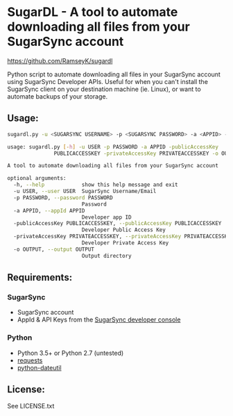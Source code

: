 # SugarDL - A tool to automate downloading all files from your SugarSync account
https://github.com/RamseyK/sugardl


Python script to automate downloading all files in your SugarSync account using SugarSync Developer APIs.  Useful for when you can't install the SugarSync client on your destination machine (ie. Linux), or want to automate backups of your storage.

## Usage:

```bash
sugardl.py -u <SUGARSYNC USERNAME> -p <SUGARSYNC PASSWORD> -a <APPID> -publicAccessKey <ACCESS KEY> -privateAccessKey <PRIVATE ACCESS KEY> -o "/Users/jsmith/output"

```


```bash
usage: sugardl.py [-h] -u USER -p PASSWORD -a APPID -publicAccessKey
               PUBLICACCESSKEY -privateAccessKey PRIVATEACCESSKEY -o OUTPUT

A tool to automate downloading all files from your SugarSync account

optional arguments:
  -h, --help            show this help message and exit
  -u USER, --user USER  SugarSync Username/Email
  -p PASSWORD, --password PASSWORD
                        Password
  -a APPID, --appId APPID
                        Developer app ID
  -publicAccessKey PUBLICACCESSKEY, --publicAccessKey PUBLICACCESSKEY
                        Developer Public Access Key
  -privateAccessKey PRIVATEACCESSKEY, --privateAccessKey PRIVATEACCESSKEY
                        Developer Private Access Key
  -o OUTPUT, --output OUTPUT
                        Output directory

```

## Requirements:

### SugarSync

* SugarSync account
* AppId & API Keys from the [SugarSync developer console](https://www.sugarsync.com/developer/account)

### Python

* Python 3.5+ or Python 2.7 (untested)
* [requests](https://pypi.python.org/pypi/requests)
* [python-dateutil](https://pypi.org/project/python-dateutil/)

## License:
See LICENSE.txt
